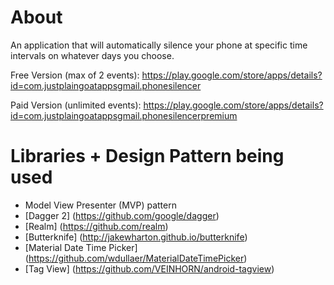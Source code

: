 # About
An application that will automatically silence your phone at specific time intervals on whatever days you choose.

Free Version (max of 2 events): https://play.google.com/store/apps/details?id=com.justplaingoatappsgmail.phonesilencer

Paid Version (unlimited events): https://play.google.com/store/apps/details?id=com.justplaingoatappsgmail.phonesilencerpremium

# Libraries + Design Pattern being used
* Model View Presenter (MVP) pattern
* [Dagger 2] (https://github.com/google/dagger)
* [Realm] (https://github.com/realm)
* [Butterknife] (http://jakewharton.github.io/butterknife)
* [Material Date Time Picker] (https://github.com/wdullaer/MaterialDateTimePicker)
* [Tag View] (https://github.com/VEINHORN/android-tagview)
